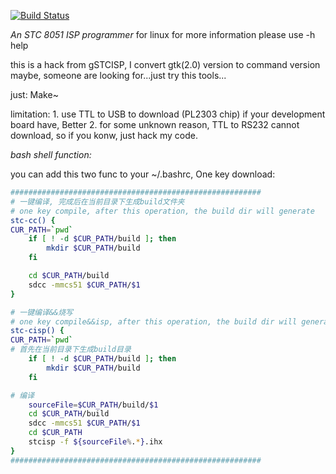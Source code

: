 
[![Build Status](https://travis-ci.org/van9ogh/stc-isp.svg)](https://travis-ci.org/van9ogh/stc-isp)

_An STC 8051 ISP programmer_ for linux
for more information please use -h help

this is a hack from gSTCISP, I convert gtk(2.0) version to command version
maybe, someone are looking for...just try this tools...

just: Make~

limitation:
	1. use TTL to USB to download (PL2303 chip) if your 
	   development board have, Better
	2. for some unknown reason, TTL to RS232 cannot download, 
	   so if you konw, just hack my code.

_bash shell function:_

you can add this two func to your ~/.bashrc, One key download:

```bash
########################################################
# 一键编译, 完成后在当前目录下生成build文件夹
# one key compile, after this operation, the build dir will generate
stc-cc() {
CUR_PATH=`pwd`
	if [ ! -d $CUR_PATH/build ]; then
		mkdir $CUR_PATH/build
	fi

	cd $CUR_PATH/build
	sdcc -mmcs51 $CUR_PATH/$1
}
```

```bash
# 一键编译&&烧写
# one key compile&&isp, after this operation, the build dir will generate and programmed to STC chip
stc-cisp() {
CUR_PATH=`pwd`
# 首先在当前目录下生成build目录
	if [ ! -d $CUR_PATH/build ]; then
		mkdir $CUR_PATH/build
	fi

# 编译
	sourceFile=$CUR_PATH/build/$1
	cd $CUR_PATH/build
	sdcc -mmcs51 $CUR_PATH/$1
	cd $CUR_PATH
	stcisp -f ${sourceFile%.*}.ihx
}
########################################################
```
